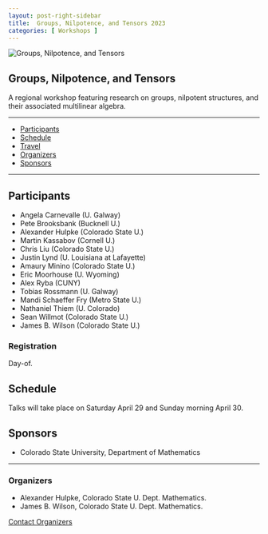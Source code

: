 ```yaml
---
layout: post-right-sidebar
title:  Groups, Nilpotence, and Tensors 2023
categories: [ Workshops ]
---
```




![Groups, Nilpotence, and Tensors](/uploads/images/refine-eq.jpg)

## Groups, Nilpotence, and Tensors

A regional workshop featuring research on groups, nilpotent structures, and their associated multilinear algebra.

---

- [Participants](#participants)
- [Schedule](#schedule)
- [Travel](#travel)
- [Organizers](#organizers)
- [Sponsors](#sponsors)

---

## Participants


 * Angela Carnevalle (U. Galway)
 * Pete Brooksbank (Bucknell U.)
 * Alexander Hulpke (Colorado State U.)
 * Martin Kassabov (Cornell U.)
 * Chris Liu (Colorado State U.)
 * Justin Lynd (U. Louisiana at Lafayette)
 * Amaury Minino (Colorado State U.)
 * Eric Moorhouse (U. Wyoming)
 * Alex Ryba (CUNY)
 * Tobias Rossmann (U. Galway)
 * Mandi Schaeffer Fry (Metro State U.)
 * Nathaniel Thiem (U. Colorado)
 * Sean Willmot (Colorado State U.)
 * James B. Wilson (Colorado State U.)


### Registration

Day-of.

## Schedule

Talks will take place on Saturday April 29 and Sunday morning April 30.

## Sponsors
  * Colorado State University, Department of Mathematics


--- 
### Organizers
  * Alexander Hulpke, Colorado State U. Dept. Mathematics.
  * James B. Wilson, Colorado State U. Dept. Mathematics.

<a href="mailto:James.Wilson@ColoState.Edu">Contact Organizers</a>
